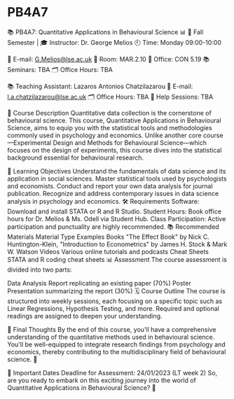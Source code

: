 # PB4A7
📚 PB4A7: Quantitative Applications in Behavioural Science 📊
📅 Fall Semester | 🎓 Instructor: Dr. George Melios
🕘 Time: Monday 09:00-10:00

📧 E-mail: G.Melios@lse.ac.uk
🏢 Room: MAR.2.10
🏫 Office: CON 5.19
📚 Seminars: TBA
🗂 Office Hours: TBA

📚 Teaching Assistant: Lazaros Antonios Chatzilazarou
📧 E-mail: l.a.chatzilazarou@lse.ac.uk
🗂 Office Hours: TBA
🤝 Help Sessions: TBA

📝 Course Description
Quantitative data collection is the cornerstone of behavioural science. This course, Quantitative Applications in Behavioural Science, aims to equip you with the statistical tools and methodologies commonly used in psychology and economics. Unlike another core course—Experimental Design and Methods for Behavioural Science—which focuses on the design of experiments, this course dives into the statistical background essential for behavioural research.

🎯 Learning Objectives
Understand the fundamentals of data science and its application in social sciences.
Master statistical tools used by psychologists and economists.
Conduct and report your own data analysis for journal publication.
Recognize and address contemporary issues in data science analysis in psychology and economics.
🛠️ Requirements
Software: Download and install STATA or R and R Studio.
Student Hours: Book office hours for Dr. Melios & Ms. Odell via Student Hub.
Class Participation: Active participation and punctuality are highly recommended.
📚 Recommended Materials
Material Type	Examples
Books	"The Effect Book" by Nick C. Huntington-Klein, "Introduction to Econometrics" by James H. Stock & Mark W. Watson
Videos	Various online tutorials and podcasts
Cheat Sheets	STATA and R coding cheat sheets
📊 Assessment
The course assessment is divided into two parts:

Data Analysis Report replicating an existing paper (70%)
Poster Presentation summarizing the report (30%)
🗓️ Course Outline
The course is structured into weekly sessions, each focusing on a specific topic such as Linear Regressions, Hypothesis Testing, and more. Required and optional readings are assigned to deepen your understanding.

🌟 Final Thoughts
By the end of this course, you'll have a comprehensive understanding of the quantitative methods used in behavioural science. You'll be well-equipped to integrate research findings from psychology and economics, thereby contributing to the multidisciplinary field of behavioural science. 🎉

📅 Important Dates
Deadline for Assessment: 24/01/2023 (LT week 2)
So, are you ready to embark on this exciting journey into the world of Quantitative Applications in Behavioural Science? 🚀
